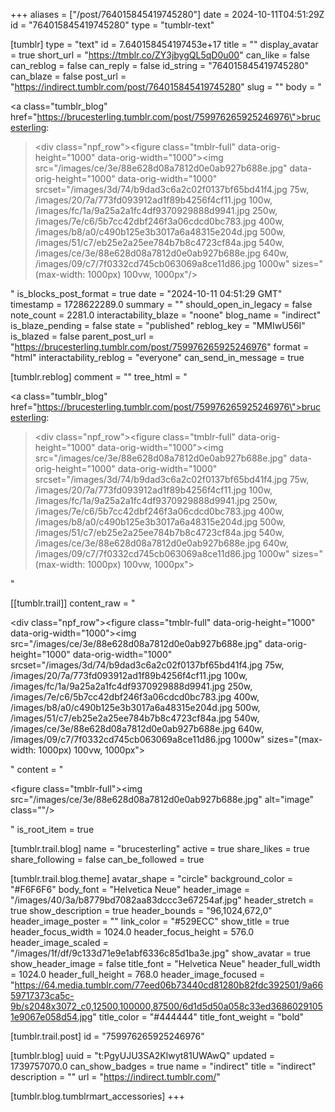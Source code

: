 +++
aliases = ["/post/764015845419745280"]
date = 2024-10-11T04:51:29Z
id = "764015845419745280"
type = "tumblr-text"

[tumblr]
type = "text"
id = 7.640158454197453e+17
title = ""
display_avatar = true
short_url = "https://tmblr.co/ZY3jbygQL5qD0u00"
can_like = false
can_reblog = false
can_reply = false
id_string = "764015845419745280"
can_blaze = false
post_url = "https://indirect.tumblr.com/post/764015845419745280"
slug = ""
body = "<p><a class=\"tumblr_blog\" href=\"https://brucesterling.tumblr.com/post/759976265925246976\">brucesterling</a>:</p><blockquote><div class=\"npf_row\"><figure class=\"tmblr-full\" data-orig-height=\"1000\" data-orig-width=\"1000\"><img src=\"/images/ce/3e/88e628d08a7812d0e0ab927b688e.jpg\" data-orig-height=\"1000\" data-orig-width=\"1000\" srcset=\"/images/3d/74/b9dad3c6a2c02f0137bf65bd41f4.jpg 75w, /images/20/7a/773fd093912ad1f89b4256f4cf11.jpg 100w, /images/fc/1a/9a25a2a1fc4df9370929888d9941.jpg 250w, /images/7e/c6/5b7cc42dbf246f3a06cdcd0bc783.jpg 400w, /images/b8/a0/c490b125e3b3017a6a48315e204d.jpg 500w, /images/51/c7/eb25e2a25ee784b7b8c4723cf84a.jpg 540w, /images/ce/3e/88e628d08a7812d0e0ab927b688e.jpg 640w, /images/09/c7/7f0332cd745cb063069a8ce11d86.jpg 1000w\" sizes=\"(max-width: 1000px) 100vw, 1000px\"/></figure></div></blockquote>"
is_blocks_post_format = true
date = "2024-10-11 04:51:29 GMT"
timestamp = 1728622289.0
summary = ""
should_open_in_legacy = false
note_count = 2281.0
interactability_blaze = "noone"
blog_name = "indirect"
is_blaze_pending = false
state = "published"
reblog_key = "MMIwU56I"
is_blazed = false
parent_post_url = "https://brucesterling.tumblr.com/post/759976265925246976"
format = "html"
interactability_reblog = "everyone"
can_send_in_message = true

[tumblr.reblog]
comment = ""
tree_html = "<p><a class=\"tumblr_blog\" href=\"https://brucesterling.tumblr.com/post/759976265925246976\">brucesterling</a>:</p><blockquote><div class=\"npf_row\"><figure class=\"tmblr-full\" data-orig-height=\"1000\" data-orig-width=\"1000\"><img src=\"/images/ce/3e/88e628d08a7812d0e0ab927b688e.jpg\" data-orig-height=\"1000\" data-orig-width=\"1000\" srcset=\"/images/3d/74/b9dad3c6a2c02f0137bf65bd41f4.jpg 75w, /images/20/7a/773fd093912ad1f89b4256f4cf11.jpg 100w, /images/fc/1a/9a25a2a1fc4df9370929888d9941.jpg 250w, /images/7e/c6/5b7cc42dbf246f3a06cdcd0bc783.jpg 400w, /images/b8/a0/c490b125e3b3017a6a48315e204d.jpg 500w, /images/51/c7/eb25e2a25ee784b7b8c4723cf84a.jpg 540w, /images/ce/3e/88e628d08a7812d0e0ab927b688e.jpg 640w, /images/09/c7/7f0332cd745cb063069a8ce11d86.jpg 1000w\" sizes=\"(max-width: 1000px) 100vw, 1000px\"></figure></div></blockquote>"

[[tumblr.trail]]
content_raw = "<p><div class=\"npf_row\"><figure class=\"tmblr-full\" data-orig-height=\"1000\" data-orig-width=\"1000\"><img src=\"/images/ce/3e/88e628d08a7812d0e0ab927b688e.jpg\" data-orig-height=\"1000\" data-orig-width=\"1000\" srcset=\"/images/3d/74/b9dad3c6a2c02f0137bf65bd41f4.jpg 75w, /images/20/7a/773fd093912ad1f89b4256f4cf11.jpg 100w, /images/fc/1a/9a25a2a1fc4df9370929888d9941.jpg 250w, /images/7e/c6/5b7cc42dbf246f3a06cdcd0bc783.jpg 400w, /images/b8/a0/c490b125e3b3017a6a48315e204d.jpg 500w, /images/51/c7/eb25e2a25ee784b7b8c4723cf84a.jpg 540w, /images/ce/3e/88e628d08a7812d0e0ab927b688e.jpg 640w, /images/09/c7/7f0332cd745cb063069a8ce11d86.jpg 1000w\" sizes=\"(max-width: 1000px) 100vw, 1000px\"></figure></div></p>"
content = "<p><figure class=\"tmblr-full\"><img src=\"/images/ce/3e/88e628d08a7812d0e0ab927b688e.jpg\" alt=\"image\" class=\"\"/></figure></p>"
is_root_item = true

[tumblr.trail.blog]
name = "brucesterling"
active = true
share_likes = true
share_following = false
can_be_followed = true

[tumblr.trail.blog.theme]
avatar_shape = "circle"
background_color = "#F6F6F6"
body_font = "Helvetica Neue"
header_image = "/images/40/3a/b8779bd7082aa83dccc3e67254af.jpg"
header_stretch = true
show_description = true
header_bounds = "96,1024,672,0"
header_image_poster = ""
link_color = "#529ECC"
show_title = true
header_focus_width = 1024.0
header_focus_height = 576.0
header_image_scaled = "/images/1f/df/9c133d71e9e1abf6336c85d1ba3e.jpg"
show_avatar = true
show_header_image = false
title_font = "Helvetica Neue"
header_full_width = 1024.0
header_full_height = 768.0
header_image_focused = "https://64.media.tumblr.com/77eed06b73440cd81280b82fdc392501/9a6659717373ca5c-9b/s2048x3072_c0,12500,100000,87500/6d1d5d50a058c33ed36860291051e9067e058d54.jpg"
title_color = "#444444"
title_font_weight = "bold"

[tumblr.trail.post]
id = "759976265925246976"

[tumblr.blog]
uuid = "t:PgyUJU3SA2Klwyt81UWAwQ"
updated = 1739757070.0
can_show_badges = true
name = "indirect"
title = "indirect"
description = ""
url = "https://indirect.tumblr.com/"

[tumblr.blog.tumblrmart_accessories]
+++
